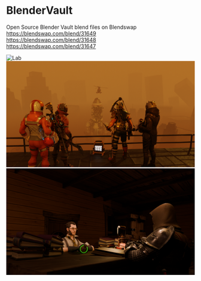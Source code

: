 # BlenderVault
Open Source Blender Vault
blend files on Blendswap  
https://blendswap.com/blend/31649  
https://blendswap.com/blend/31648  
https://blendswap.com/blend/31647  

![Lab](https://github.com/Tevtongermany/BlenderVault/blob/main/Assets/Finished.png?raw=true)
![AfterOutbreak](https://github.com/Tevtongermany/BlenderVault/blob/main/Assets/Render.png?raw=true)
![Shopkeeper](https://github.com/Tevtongermany/BlenderVault/blob/main/Assets/untitled.png?raw=true)
